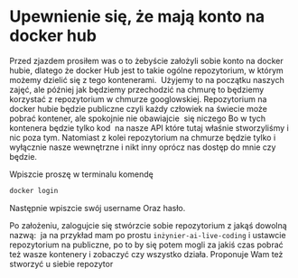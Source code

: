 # Upewnienie się, że mają konto na docker hub

Przed zjazdem prosiłem was o to żebyście założyli sobie konto na docker hubie, dlatego że docker Hub jest to takie ogólne repozytorium, w którym możemy dzielić się z tego kontenerami.  Użyjemy to na początku naszych zajęć, ale później jak będziemy przechodzić na chmurę to będziemy korzystać z repozytorium w chmurze googlowskiej. Repozytorium na docker hubie będzie publiczne czyli każdy człowiek na świecie może pobrać kontener, ale spokojnie nie obawiajcie  się niczego Bo w tych kontenera będzie tylko kod  na nasze API które tutaj właśnie stworzyliśmy i nic poza tym. Natomiast z kolei repozytorium na chmurze będzie tylko i wyłącznie nasze wewnętrzne i nikt inny oprócz nas dostęp do mnie czy będzie.

Wpiszcie proszę w terminalu komendę

```bash
docker login
```

Następnie wpiszcie swój username Oraz hasło.

Po założeniu, zalogujcie się stwórzcie sobie repozytorium z jakąś dowolną nazwą:  ja na przykład mam po prostu `inżynier-ai-live-coding` i ustawcie repozytorium na publiczne, po to by się potem mogli za jakiś czas pobrać też wasze kontenery i zobaczyć czy wszystko działa. Proponuje Wam też stworzyć u siebie repozytor